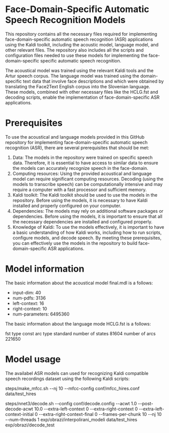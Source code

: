 # Face-Domain-Specific Automatic Speech Recognition Models

This repository contains all the necessary files required for implementing face-domain-specific automatic speech recognition (ASR) applications using the Kaldi toolkit, including the acoustic model, language model, and other relevant files. The repository also includes all the scripts and configuration files needed to use these models for implementing the face-domain-specific specific automatic speech recognition.

The acoustical model was trained using the relevant Kaldi tools and the Artur speech corpus. The language model was trained using the domain-specific text data that involve face descriptions and which were obtained by translating the Face2Text English corpus into the Slovenian language. These models, combined with other necessary files like the HCLG.fst and decoding scripts, enable the implementation of face-domain-specific ASR applications.

# Prerequisites

To use the acoustical and language models provided in this GitHub repository for implementing face-domain-specific automatic speech recognition (ASR), there are several prerequisites that should be met:
1.  Data: The models in the repository were trained on specific speech data. Therefore, it is essential to have access to similar data to ensure the models can accurately recognize speech in the face-domain.
2.  Computing resources: Using the provided acoustical and language model can require significant computing resources. Decoding (using the models to transcribe speech) can be computationally intensive and may require a computer with a fast processor and sufficient memory.
3.  Kaldi toolkit: The Kaldi toolkit should be used to use the models in the repository. Before using the models, it is necessary to have Kaldi installed and properly configured on your computer.
4.  Dependencies: The models may rely on additional software packages or dependencies. Before using the models, it is important to ensure that all the necessary dependencies are installed and configured properly.
5.  Knowledge of Kaldi: To use the models effectively, it is important to have a basic understanding of how Kaldi works, including how to run scripts, configure models, and decode speech.
By meeting these prerequisites, you can effectively use the models in the repository to build face-domain-specific ASR applications.

# Model information

The basic information about the acoustical model final.mdl is a follows:

- input-dim: 40
- num-pdfs: 3136
- left-context: 16
- right-context: 10
- num-parameters: 6495360

The basic information about the language mode HCLG.fst is a follows:

fst type                                          const
arc type                                          standard
number of states                                  81604
number of arcs                                    221650

# Model usage
The availabel ASR models can used for recognizing Kaldi compatible speech recordings dataset using the following Kaldi scripts:

steps/make_mfcc.sh --nj 10 --mfcc-config conf/mfcc_hires.conf data/test_hires

steps/nnet3/decode.sh --config conf/decode.config --acwt 1.0 --post-decode-acwt 10.0 
   --extra-left-context 0 --extra-right-context 0 --extra-left-context-initial 0 
   --extra-right-context-final 0 --frames-per-chunk 10 --nj 10 --num-threads 1 
   exp/obrazi/interpolirani_modeli data/test_hires exp/obrazi/decode_test
   

